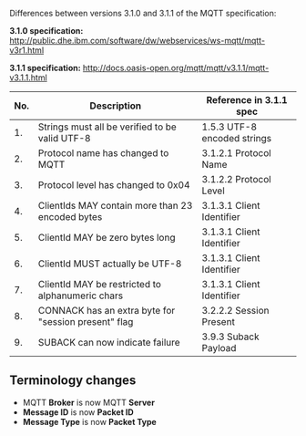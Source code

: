 Differences between versions 3.1.0 and 3.1.1 of the MQTT specification:

**3.1.0 specification:**
http://public.dhe.ibm.com/software/dw/webservices/ws-mqtt/mqtt-v3r1.html

**3.1.1 specification:**
http://docs.oasis-open.org/mqtt/mqtt/v3.1.1/mqtt-v3.1.1.html


| No. | Description                                          | Reference in 3.1.1 spec     |
|-----|------------------------------------------------------|-----------------------------|
| 1.  | Strings must all be verified to be valid UTF-8       | 1.5.3 UTF-8 encoded strings |
| 2.  | Protocol name has changed to MQTT                    | 3.1.2.1 Protocol Name       |
| 3.  | Protocol level has changed to 0x04                   | 3.1.2.2 Protocol Level      |
| 4.  | ClientIds MAY contain more than 23 encoded bytes     | 3.1.3.1 Client Identifier   |
| 5.  | ClientId MAY be zero bytes long                      | 3.1.3.1 Client Identifier   |
| 6.  | ClientId MUST actually be UTF-8                      | 3.1.3.1 Client Identifier   |
| 7.  | ClientId MAY be restricted to alphanumeric chars     | 3.1.3.1 Client Identifier   |
| 8.  | CONNACK has an extra byte for "session present" flag | 3.2.2.2 Session Present     |
| 9.  | SUBACK can now indicate failure                      | 3.9.3 Suback Payload        |


## Terminology changes

* MQTT **Broker** is now MQTT **Server**
* **Message ID** is now **Packet ID**
* **Message Type** is now **Packet Type**
